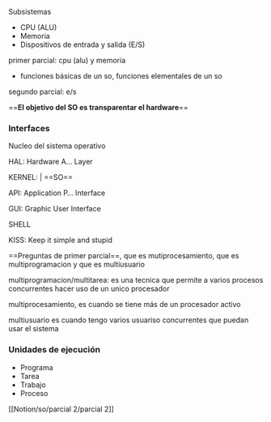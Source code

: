 Subsistemas

- CPU (ALU)
- Memoria
- Dispositivos de entrada y salida (E/S)

  

primer parcial: cpu (alu) y memoria

- funciones básicas de un so, funciones elementales de un so

  

segundo parcial: e/s

  

==**El objetivo del SO es transparentar el hardware**==

  

### Interfaces

Nucleo del sistema operativo

HAL: Hardware A… Layer

KERNEL: | ==SO==

API: Application P… Interface

GUI: Graphic User Interface

SHELL

  

KISS: Keep it simple and stupid

  

==Preguntas de primer parcial==, que es mutiprocesamiento, que es multiprogramacion y que es multiusuario

multiprogramacion/multitarea: es una tecnica que permite a varios procesos concurrentes hacer uso de un unico procesador

multiprocesamiento, es cuando se tiene más de un procesador activo

multiusuario es cuando tengo varios usuariso concurrentes que puedan usar el sistema

  

### **Unidades de ejecución**

- Programa
- Tarea
- Trabajo
- Proceso

  

  

[[Notion/so/parcial 2/parcial 2]]